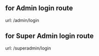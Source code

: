  
## for Admin login route
url: /admin/login

## for Super Admin login route
url: /superadmin/login
